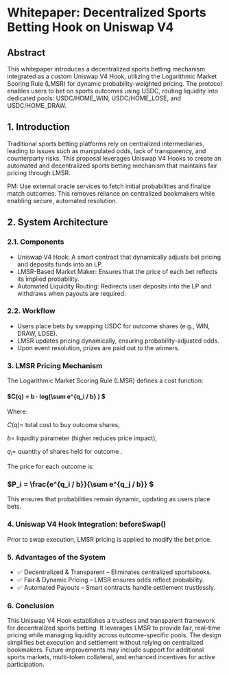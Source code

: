 # Whitepaper: Decentralized Sports Betting Hook on Uniswap V4

## Abstract

This whitepaper introduces a decentralized sports betting mechanism integrated as a custom Uniswap V4 Hook, utilizing the Logarithmic Market Scoring Rule (LMSR) for dynamic probability-weighted pricing. The protocol enables users to bet on sports outcomes using USDC, routing liquidity into dedicated pools: USDC/HOME_WIN, USDC/HOME_LOSE, and USDC/HOME_DRAW.

## 1. Introduction

Traditional sports betting platforms rely on centralized intermediaries, leading to issues such as manipulated odds, lack of transparency, and counterparty risks. This proposal leverages Uniswap V4 Hooks to create an automated and decentralized sports betting mechanism that maintains fair pricing through LMSR.

PM: Use external oracle services to fetch initial probabilities and finalize match outcomes. This removes reliance on centralized bookmakers while enabling secure, automated resolution.

## 2. System Architecture

### 2.1. Components

- Uniswap V4 Hook: A smart contract that dynamically adjusts bet pricing and deposits funds into an LP.
- LMSR-Based Market Maker: Ensures that the price of each bet reflects its implied probability.
- Automated Liquidity Routing: Redirects user deposits into the LP and withdraws when payouts are required.

### 2.2. Workflow

- Users place bets by swapping USDC for outcome shares (e.g., WIN, DRAW, LOSE).
- LMSR updates pricing dynamically, ensuring probability-adjusted odds.
- Upon event resolution, prizes are paid out to the winners.

### 3. LMSR Pricing Mechanism

The Logarithmic Market Scoring Rule (LMSR) defines a cost function:

#### $C(q) = b · log(\sum e^{q_i / b} ) $

Where:

$C(q)=$ total cost to buy outcome shares,

$b=$ liquidity parameter (higher reduces price impact),

$q_i=$ quantity of shares held for outcome .

The price for each outcome is:

### $P_i = \frac{e^{q_i / b}}{\sum e^{q_j / b}} $

This ensures that probabilities remain dynamic, updating as users place bets.

### 4. Uniswap V4 Hook Integration: beforeSwap()

Prior to swap execution, LMSR pricing is applied to modify the bet price.

### 5. Advantages of the System

- ✅ Decentralized & Transparent – Eliminates centralized sportsbooks.
- ✅ Fair & Dynamic Pricing – LMSR ensures odds reflect probability.
- ✅ Automated Payouts – Smart contracts handle settlement trustlessly.

### 6. Conclusion

This Uniswap V4 Hook establishes a trustless and transparent framework for decentralized sports betting. It leverages LMSR to provide fair, real-time pricing while managing liquidity across outcome-specific pools. The design simplifies bet execution and settlement without relying on centralized bookmakers. Future improvements may include support for additional sports markets, multi-token collateral, and enhanced incentives for active participation.
